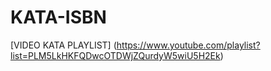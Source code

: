 # KATA-ISBN


[VIDEO KATA PLAYLIST] (https://www.youtube.com/playlist?list=PLM5LkHKFQDwcOTDWjZQurdyW5wiU5H2Ek)

